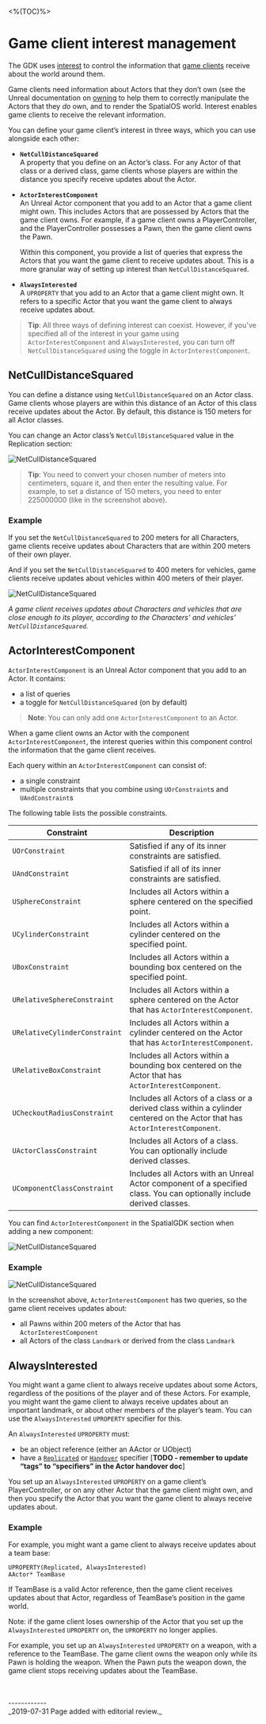 <%(TOC)%>
# Game client interest management

The GDK uses [interest]({{urlRoot}}/content/glossary/interest) to control the information that [game clients]({{urlRoot}}/content/glossary/client-workers) receive about the world around them.

Game clients need information about Actors that they don’t own (see the Unreal documentation on [owning](https://docs.unrealengine.com/en-us/Gameplay/Networking/Actors/OwningConnections) to help them to correctly manipulate the Actors that they _do_ own, and to render the SpatialOS world. Interest enables game clients to receive the relevant information.

You can define your game client’s interest in three ways, which you can use alongside each other:

* **`NetCullDistanceSquared`**<br>
A property that you define on an Actor’s class. For any Actor of that class or a derived class, game clients whose players are within the distance you specify receive updates about the Actor.<br>
* **`ActorInterestComponent`**<br>
An Unreal Actor component that you add to an Actor that a game client might own. This includes Actors that are possessed by Actors that the game client owns. For example, if a game client owns a PlayerController, and the PlayerController possesses a Pawn, then the game client owns the Pawn.

    Within this component, you provide a list of queries that express the Actors that you want the game client to receive updates about. This is a more granular way of setting up interest than `NetCullDistanceSquared`.<br>
* **`AlwaysInterested`**<br>
A `UPROPERTY` that you add to an Actor that a game client might own. It refers to a specific Actor that you want the game client to always receive updates about.

> **Tip**: All three ways of defining interest can coexist. However, if you've specified all of the interest in your game using `ActorInterestComponent` and `AlwaysInterested`, you can turn off `NetCullDistanceSquared` using the toggle in `ActorInterestComponent`.

## NetCullDistanceSquared
You can define a distance using `NetCullDistanceSquared` on an Actor class. Game clients whose players are within this distance of an Actor of this class receive updates about the Actor. By default, this distance is 150 meters for all Actor classes.

You can change an Actor class’s `NetCullDistanceSquared` value in the Replication section:

![NetCullDistanceSquared]({{assetRoot}}assets/screen-grabs/net-cull-distance-ui.png)

> **Tip**: You need to convert your chosen number of meters into centimeters, square it, and then enter the resulting value. For example, to set a distance of 150 meters, you need to enter 225000000 (like in the screenshot above).
### Example 
If you set the `NetCullDistanceSquared` to 200 meters for all Characters, game clients receive updates about Characters that are within 200 meters of their own player.

And if you set the `NetCullDistanceSquared` to 400 meters for vehicles, game clients receive updates about vehicles within 400 meters of their player.

![NetCullDistanceSquared]({{assetRoot}}assets/screen-grabs/net-cull-distance-diagram.png)

_A game client receives updates about Characters and vehicles that are close enough to its player, according to the Characters’ and vehicles’ `NetCullDistanceSquared`._

## ActorInterestComponent

`ActorInterestComponent` is an Unreal Actor component that you add to an Actor. It contains:

* a list of queries
* a toggle for `NetCullDistanceSquared` (on by default)

> **Note**: You can only add one `ActorInterestComponent` to an Actor.

When a game client owns an Actor with the component `ActorInterestComponent`, the interest queries within this component control the information that the game client receives.

Each query within an `ActorInterestComponent` can consist of:

* a single constraint
* multiple constraints that you combine using `UOrConstraint`s and `UAndConstraint`s 

The following table lists the possible constraints.

| Constraint | Description |
| --- | --- |
| `UOrConstraint` | Satisfied if any of its inner constraints are satisfied. |
| `UAndConstraint` | Satisfied if all of its inner constraints are satisfied.|
| `USphereConstraint` | Includes all Actors within a sphere centered on the specified point. |
| `UCylinderConstraint` | Includes all Actors within a cylinder centered on the specified point. |
| `UBoxConstraint` | Includes all Actors within a bounding box centered on the specified point. |
| `URelativeSphereConstraint` | Includes all Actors within a sphere centered on the Actor that has `ActorInterestComponent`. |
| `URelativeCylinderConstraint` | Includes all Actors within a cylinder centered on the Actor that has `ActorInterestComponent`. |
| `URelativeBoxConstraint` | Includes all Actors within a bounding box centered on the Actor that has `ActorInterestComponent`. |
| `UCheckoutRadiusConstraint` | Includes all Actors of a class or a derived class within a cylinder centered on the Actor that has `ActorInterestComponent`. |
| `UActorClassConstraint` | Includes all Actors of a class. You can optionally include derived classes. |
| `UComponentClassConstraint` | Includes all Actors with an Unreal Actor component of a specified class. You can optionally include derived classes. |s

You can find `ActorInterestComponent` in the SpatialGDK section when adding a new component:

![NetCullDistanceSquared]({{assetRoot}}assets/screen-grabs/add-component.png)

### Example

![NetCullDistanceSquared]({{assetRoot}}assets/screen-grabs/set-up-interest.png)

In the screenshot above, `ActorInterestComponent` has two queries, so the game client receives updates about:

* all Pawns within 200 meters of the Actor that has `ActorInterestComponent` 
* all Actors of the class `Landmark` or derived from the class `Landmark`

## AlwaysInterested

You might want a game client to always receive updates about some Actors, regardless of the positions of the player and of these Actors. For example, you might want the game client to always receive updates about an important landmark, or about other members of the player’s team. You can use the `AlwaysInterested` `UPROPERTY` specifier for this.

An `AlwaysInterested` `UPROPERTY` must:

* be an object reference (either an AActor or UObject)
* have a [`Replicated`](https://docs.unrealengine.com/en-US/Gameplay/Networking/Actors/Properties/index.html) or [`Handover`]({{urlRoot}}/content/actor-handover) specifier [**TODO - remember to update “tags” to “specifiers” in the Actor handover doc**]

You set up an `AlwaysInterested` `UPROPERTY` on a game client’s PlayerController, or on any other Actor that the game client might own, and then you specify the Actor that you want the game client to always receive updates about.

### Example

For example, you might want a game client to always receive updates about a team base:

```
UPROPERTY(Replicated, AlwaysInterested)
AActor* TeamBase
```

If TeamBase is a valid Actor reference, then the game client receives updates about that Actor, regardless of TeamBase’s position in the game world.

Note: if the game client loses ownership of the Actor that you set up the `AlwaysInterested` `UPROPERTY` on, the `UPROPERTY` no longer applies. 

For example, you set up an `AlwaysInterested` `UPROPERTY` on a weapon, with a reference to the TeamBase. The game client owns the weapon only while its Pawn is holding the weapon. When the Pawn puts the weapon down, the game client stops receiving updates about the TeamBase.

<br/>
<br/>------------<br/>
_2019-07-31 Page added with editorial review._